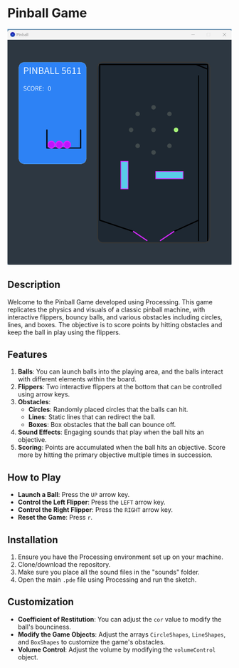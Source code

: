 # Pinball Game

![Game Screenshot](my_pinball.png)

## Description

Welcome to the Pinball Game developed using Processing. This game replicates the physics and visuals of a classic pinball machine, with interactive flippers, bouncy balls, and various obstacles including circles, lines, and boxes. The objective is to score points by hitting obstacles and keep the ball in play using the flippers.

## Features

1. **Balls**: You can launch balls into the playing area, and the balls interact with different elements within the board.
2. **Flippers**: Two interactive flippers at the bottom that can be controlled using arrow keys.
3. **Obstacles**:
   - **Circles**: Randomly placed circles that the balls can hit.
   - **Lines**: Static lines that can redirect the ball.
   - **Boxes**: Box obstacles that the ball can bounce off.
4. **Sound Effects**: Engaging sounds that play when the ball hits an objective.
5. **Scoring**: Points are accumulated when the ball hits an objective. Score more by hitting the primary objective multiple times in succession.

## How to Play

- **Launch a Ball**: Press the `UP` arrow key.
- **Control the Left Flipper**: Press the `LEFT` arrow key.
- **Control the Right Flipper**: Press the `RIGHT` arrow key.
- **Reset the Game**: Press `r`.

## Installation

1. Ensure you have the Processing environment set up on your machine.
2. Clone/download the repository.
3. Make sure you place all the sound files in the "sounds" folder.
4. Open the main `.pde` file using Processing and run the sketch.

## Customization

- **Coefficient of Restitution**: You can adjust the `cor` value to modify the ball's bounciness.
- **Modify the Game Objects**: Adjust the arrays `CircleShapes`, `LineShapes`, and `BoxShapes` to customize the game's obstacles.
- **Volume Control**: Adjust the volume by modifying the `volumeControl` object.
